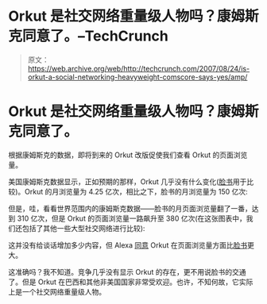 # Orkut 是社交网络重量级人物吗？康姆斯克同意了。–TechCrunch

> 原文：<https://web.archive.org/web/http://techcrunch.com/2007/08/24/is-orkut-a-social-networking-heavyweight-comscore-says-yes/amp/>

# Orkut 是社交网络重量级人物吗？康姆斯克同意了。

根据康姆斯克的数据，即将到来的 Orkut 改版促使我们查看 Orkut 的页面浏览量。

美国康姆斯克数据显示，正如预期的那样，Orkut 几乎没有什么变化([脸书](https://web.archive.org/web/20160526225341/http://crunchbase.com/company/facebook)用于比较)。Orkut 的月浏览量为 4.25 亿次，相比之下，脸书的月浏览量为 150 亿次:

但是，哇，看看世界范围内的康姆斯克数据——脸书的月页面浏览量翻了一番，达到 310 亿次，但是 Orkut 的页面浏览量一路飙升至 380 亿次(在这张图表中，我们还包括了其他一些大型社交网络进行比较):

这并没有给谈话增加多少内容，但 Alexa [同意](https://web.archive.org/web/20160526225341/http://www.alexa.com/data/details/traffic_details?site0=orkut.com&site1=myspace.com&site2=facebook.com&site3=&site4=&y=p&z=3&h=300&w=610&range=3m&size=Medium&url=perfspot.com) Orkut 在页面浏览量方面比[脸书](https://web.archive.org/web/20160526225341/http://www.crunchbase.com/company/facebook)更大。

这准确吗？我不知道。竞争几乎没有显示 Orkut 的存在，更不用说脸书的交通了。但是 Orkut 在巴西和其他非美国国家非常受欢迎。也许，不知何故，它实际上是一个社交网络重量级人物。